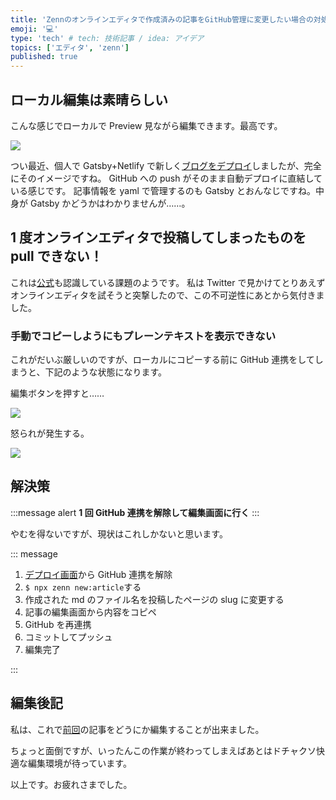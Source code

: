 ```yaml
---
title: 'Zennのオンラインエディタで作成済みの記事をGitHub管理に変更したい場合の対処法'
emoji: '💻'
type: 'tech' # tech: 技術記事 / idea: アイデア
topics: ['エディタ', 'zenn']
published: true
---
```


## ローカル編集は素晴らしい

こんな感じでローカルで Preview 見ながら編集できます。最高です。

![](https://storage.googleapis.com/zenn-user-upload/dnnj9dnxhvafxgas3nwssckne9k7)

つい最近、個人で Gatsby+Netlify で新しく[ブログをデプロイ](https://dev.thanaism.com)しましたが、完全にそのイメージですね。
GitHub への push がそのまま自動デプロイに直結している感じです。
記事情報を yaml で管理するのも Gatsby とおんなじですね。中身が Gatsby かどうかはわかりませんが……。

## 1 度オンラインエディタで投稿してしまったものを pull できない！

これは[公式](https://zenn.dev/zenn/articles/zenn-cli-guide#comment-d05827a7706b83ec897c)も認識している課題のようです。
私は Twitter で見かけてとりあえずオンラインエディタを試そうと突撃したので、この不可逆性にあとから気付きました。

### 手動でコピーしようにもプレーンテキストを表示できない

これがだいぶ厳しいのですが、ローカルにコピーする前に GitHub 連携をしてしまうと、下記のような状態になります。

編集ボタンを押すと……

![](https://storage.googleapis.com/zenn-user-upload/vb02xc89iul8zff2sv0wn18hq83j)

怒られが発生する。

![](https://storage.googleapis.com/zenn-user-upload/06sbwmjcw904gut9dkrrg07ukrmn)

## 解決策

:::message alert
**1 回 GitHub 連携を解除して編集画面に行く**
:::

やむを得ないですが、現状はこれしかないと思います。

::: message

1.  [デプロイ画面](https://zenn.dev/dashboard/deploys)から GitHub 連携を解除
1.  `$ npx zenn new:article`する
1.  作成された md のファイル名を投稿したページの slug に変更する
1.  記事の編集画面から内容をコピペ
1.  GitHub を再連携
1.  コミットしてプッシュ
1.  編集完了

:::

## 編集後記

私は、これで[前回](https://zenn.dev/thanai/articles/f28b7d304887e8e2b774)の記事をどうにか編集することが出来ました。

ちょっと面倒ですが、いったんこの作業が終わってしまえばあとはドチャクソ快適な編集環境が待っています。

以上です。お疲れさまでした。
